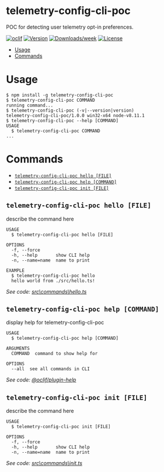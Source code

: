 telemetry-config-cli-poc
========================

POC for detecting user telemetry opt-in preferences.

[![oclif](https://img.shields.io/badge/cli-oclif-brightgreen.svg)](https://oclif.io)
[![Version](https://img.shields.io/npm/v/telemetry-config-cli-poc.svg)](https://npmjs.org/package/telemetry-config-cli-poc)
[![Downloads/week](https://img.shields.io/npm/dw/telemetry-config-cli-poc.svg)](https://npmjs.org/package/telemetry-config-cli-poc)
[![License](https://img.shields.io/npm/l/telemetry-config-cli-poc.svg)](https://github.com/cli/telemetry-config-cli-poc/blob/master/package.json)

<!-- toc -->
* [Usage](#usage)
* [Commands](#commands)
<!-- tocstop -->
# Usage
<!-- usage -->
```sh-session
$ npm install -g telemetry-config-cli-poc
$ telemetry-config-cli-poc COMMAND
running command...
$ telemetry-config-cli-poc (-v|--version|version)
telemetry-config-cli-poc/1.0.0 win32-x64 node-v8.11.1
$ telemetry-config-cli-poc --help [COMMAND]
USAGE
  $ telemetry-config-cli-poc COMMAND
...
```
<!-- usagestop -->
# Commands
<!-- commands -->
* [`telemetry-config-cli-poc hello [FILE]`](#telemetry-config-cli-poc-hello-file)
* [`telemetry-config-cli-poc help [COMMAND]`](#telemetry-config-cli-poc-help-command)
* [`telemetry-config-cli-poc init [FILE]`](#telemetry-config-cli-poc-init-file)

## `telemetry-config-cli-poc hello [FILE]`

describe the command here

```
USAGE
  $ telemetry-config-cli-poc hello [FILE]

OPTIONS
  -f, --force
  -h, --help       show CLI help
  -n, --name=name  name to print

EXAMPLE
  $ telemetry-config-cli-poc hello
  hello world from ./src/hello.ts!
```

_See code: [src\commands\hello.ts](https://github.com/cli/telemetry-config-cli-poc/blob/v1.0.0/src\commands\hello.ts)_

## `telemetry-config-cli-poc help [COMMAND]`

display help for telemetry-config-cli-poc

```
USAGE
  $ telemetry-config-cli-poc help [COMMAND]

ARGUMENTS
  COMMAND  command to show help for

OPTIONS
  --all  see all commands in CLI
```

_See code: [@oclif/plugin-help](https://github.com/oclif/plugin-help/blob/v2.2.0/src\commands\help.ts)_

## `telemetry-config-cli-poc init [FILE]`

describe the command here

```
USAGE
  $ telemetry-config-cli-poc init [FILE]

OPTIONS
  -f, --force
  -h, --help       show CLI help
  -n, --name=name  name to print
```

_See code: [src\commands\init.ts](https://github.com/cli/telemetry-config-cli-poc/blob/v1.0.0/src\commands\init.ts)_
<!-- commandsstop -->
